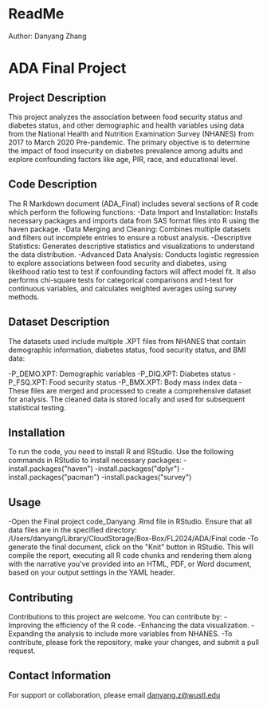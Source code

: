 # ReadMe
Author: Danyang Zhang
# ADA Final Project
## Project Description
This project analyzes the association between food security status and diabetes status, and other demographic and health variables using data from the National Health and Nutrition Examination Survey (NHANES) from 2017 to March 2020 Pre-pandemic. The primary objective is to determine the impact of food insecurity on diabetes prevalence among adults and explore confounding factors like age, PIR, race, and educational level.

## Code Description
The R Markdown document (ADA_Final) includes several sections of R code which perform the following functions:
-Data Import and Installation: Installs necessary packages and imports data from SAS format files into R using the haven package.
-Data Merging and Cleaning: Combines multiple datasets and filters out incomplete entries to ensure a robust analysis.
-Descriptive Statistics: Generates descriptive statistics and visualizations to understand the data distribution.
-Advanced Data Analysis: Conducts logistic regression to explore associations between food security and diabetes, using likelihood ratio test to test if confounding factors will affect model fit. It also performs chi-square tests for categorical comparisons and t-test for continuous variables, and calculates weighted averages using survey methods.

## Dataset Description
The datasets used include multiple .XPT files from NHANES that contain demographic information, diabetes status, food security status, and BMI data:

-P_DEMO.XPT: Demographic variables
-P_DIQ.XPT: Diabetes status
-P_FSQ.XPT: Food security status
-P_BMX.XPT: Body mass index data
-These files are merged and processed to create a comprehensive dataset for analysis. The cleaned data is stored locally and used for subsequent statistical testing.

## Installation
To run the code, you need to install R and RStudio. Use the following commands in RStudio to install necessary packages:
-install.packages("haven")
-install.packages("dplyr")
-install.packages("pacman")
-install.packages("survey")

## Usage
-Open the Final project code_Danyang .Rmd file in RStudio. Ensure that all data files are in the specified directory: /Users/danyang/Library/CloudStorage/Box-Box/FL2024/ADA/Final code
-To generate the final document, click on the "Knit" button in RStudio. This will compile the report, executing all R code chunks and rendering them along with the narrative you've provided into an HTML, PDF, or Word document, based on your output settings in the YAML header.

## Contributing
Contributions to this project are welcome. You can contribute by:
-Improving the efficiency of the R code.
-Enhancing the data visualization.
-Expanding the analysis to include more variables from NHANES.
-To contribute, please fork the repository, make your changes, and submit a pull request.

## Contact Information
For support or collaboration, please email danyang.z@wustl.edu

